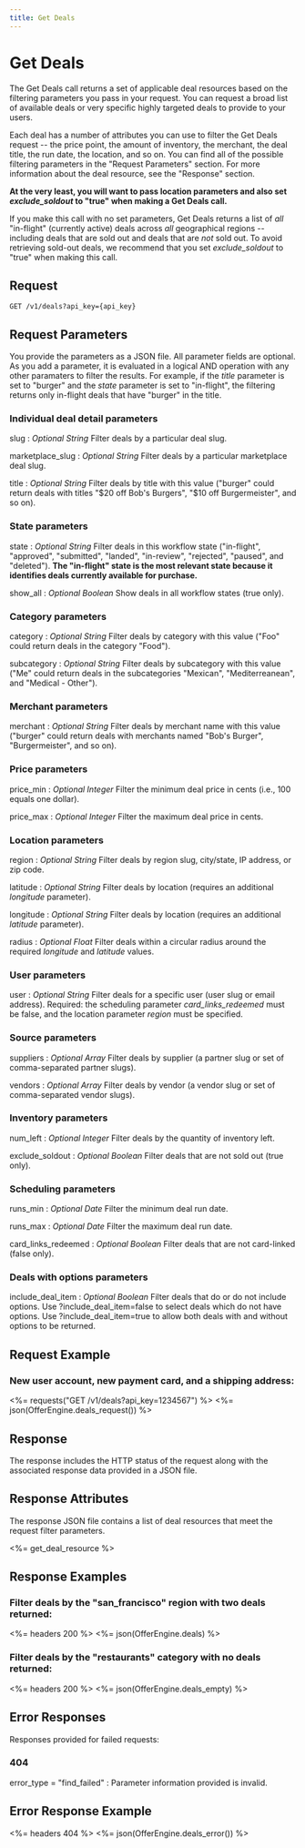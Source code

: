 ```yaml
---
title: Get Deals
---
```


# Get Deals

The Get Deals call returns a set of applicable deal resources based on the filtering parameters you pass in your request. You can request a broad list of available deals or very specific highly targeted deals to provide to your users.

Each deal has a number of attributes you can use to filter the Get Deals request -- the price point, the amount of inventory, the merchant, the deal title, the run date, the location, and so on. You can find all of the possible filtering parameters in the "Request Parameters" section. For more information about the deal resource, see the "Response" section.

<b>At the very least, you will want to pass location parameters and also set <i>exclude_soldout</i> to "true" when making a Get Deals call.</b>

If you make this call with no set parameters, Get Deals returns a list of <i>all</i> "in-flight" (currently active) deals across <i>all</i> geographical regions -- including deals that are sold out and deals that are <i>not</i> sold out. To avoid retrieving sold-out deals, we recommend that you set <i>exclude_soldout</i> to "true" when making this call.

## Request

	GET /v1/deals?api_key={api_key}

## Request Parameters

You provide the parameters as a JSON file. All parameter fields are optional. As you add a parameter, it is evaluated in a logical AND operation with any other paramaters to filter the results. For example, if the <i>title</i> parameter is set to "burger" and the <i>state</i> parameter is set to "in-flight", the filtering returns only in-flight deals that have "burger" in the title.

### Individual deal detail parameters

slug
: _Optional String_ Filter deals by a particular deal slug.

marketplace_slug
: _Optional String_ Filter deals by a particular marketplace deal slug.

title
: _Optional String_ Filter deals by title with this value ("burger" could return deals with titles "$20 off Bob's Burgers", "$10 off Burgermeister", and so on).

### State parameters

state
: _Optional String_ Filter deals in this workflow state ("in-flight", "approved", "submitted", "landed", "in-review", "rejected", "paused", and "deleted"). <b>The "in-flight" state is the most relevant state because it identifies deals currently available for purchase.</b>

show_all
: _Optional Boolean_ Show deals in all workflow states (true only).

### Category parameters

category
: _Optional String_ Filter deals by category with this value ("Foo" could return deals in the category "Food").

subcategory
: _Optional String_ Filter deals by subcategory with this value ("Me" could return deals in the subcategories "Mexican", "Mediterreanean", and "Medical - Other").

### Merchant parameters

merchant
: _Optional String_ Filter deals by merchant name with this value ("burger" could return deals with merchants named "Bob's Burger", "Burgermeister", and so on).

### Price parameters

price_min
: _Optional Integer_ Filter the minimum deal price in cents (i.e., 100 equals one dollar).

price_max
: _Optional Integer_ Filter the maximum deal price in cents.

### Location parameters

region
: _Optional String_ Filter deals by region slug, city/state, IP address, or zip code.

latitude
: _Optional String_ Filter deals by location (requires an additional <i>longitude</i> parameter).

longitude
: _Optional String_ Filter deals by location (requires an additional <i>latitude</i> parameter).

radius
: _Optional Float_ Filter deals within a circular radius around the required <i>longitude</i> and <i>latitude</i> values.

### User parameters

user
: _Optional String_ Filter deals for a specific user (user slug or email address). Required: the scheduling parameter <i>card_links_redeemed</i> must be false, and the location parameter <i>region</i> must be specified.

### Source parameters

suppliers
: _Optional Array_ Filter deals by supplier (a partner slug or set of comma-separated partner slugs).

vendors
: _Optional Array_ Filter deals by vendor (a vendor slug or set of comma-separated vendor slugs).

### Inventory parameters

num_left
: _Optional Integer_ Filter deals by the quantity of inventory left.

exclude_soldout
: _Optional Boolean_ Filter deals that are not sold out (true only).

### Scheduling parameters

runs_min
: _Optional Date_ Filter the minimum deal run date.

runs_max
: _Optional Date_ Filter the maximum deal run date.

card_links_redeemed
: _Optional Boolean_ Filter deals that are not card-linked (false only).

### Deals with options parameters

include_deal_item
: _Optional Boolean_ Filter deals that do or do not include options. Use ?include_deal_item=false to select
  deals which do not have options.  Use ?include_deal_item=true to allow both deals with and without options
  to be returned.

## Request Example

### New user account, new payment card, and a shipping address:

<%= requests("GET /v1/deals?api_key=1234567") %>
<%= json(OfferEngine.deals_request()) %>

## Response

The response includes the HTTP status of the request along with the associated response data provided in a JSON file.

## Response Attributes

The response JSON file contains a list of deal resources that meet the request filter parameters.

<%= get_deal_resource %>

## Response Examples

### Filter deals by the "san_francisco" region with two deals returned:

<%= headers 200 %>
<%= json(OfferEngine.deals) %>

### Filter deals by the "restaurants" category with no deals returned:

<%= headers 200 %>
<%= json(OfferEngine.deals_empty) %>

## Error Responses

Responses provided for failed requests:

### 404

error_type = "find_failed"
: Parameter information provided is invalid.

## Error Response Example

<%= headers 404 %>
<%= json(OfferEngine.deals_error()) %>